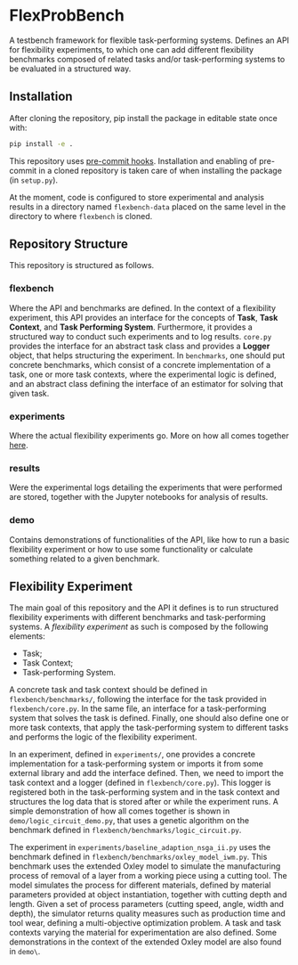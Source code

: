 # FlexProbBench

A testbench framework for flexible task-performing systems. Defines an API for flexibility experiments, to which one can add different flexibility benchmarks composed of related tasks and/or task-performing systems to be evaluated in a structured way.

## Installation

After cloning the repository, pip install the package in editable state once with:

```bash
pip install -e .
```

This repository uses [pre-commit hooks](https://pre-commit.com/). Installation and enabling of pre-commit in a cloned repository is taken care of when installing the package (in `setup.py`).

At the moment, code is configured to store experimental and analysis results in a directory named `flexbench-data` placed on the same level in the directory to where `flexbench` is cloned. 

## Repository Structure

This repository is structured as follows.

### flexbench

Where the API and benchmarks are defined. In the context of a flexibility experiment, this API provides an interface for the concepts of **Task**, **Task Context**, and **Task Performing System**. Furthermore, it provides a structured way to conduct such experiments and to log results. `core.py` provides the interface for an abstract task class and provides a **Logger** object, that helps structuring the experiment. In `benchmarks`, one should put concrete benchmarks, which consist of a concrete implementation of a task, one or more task contexts, where the experimental logic is defined, and an abstract class defining the interface of an estimator for solving that given task.

### experiments

Where the actual flexibility experiments go. More on how all comes together [here](#flexibility-experiment).

### results

Were the experimental logs detailing the experiments that were performed are stored, together with the Jupyter notebooks for analysis of results.

### demo

Contains demonstrations of functionalities of the API, like how to run a basic flexibility experiment or how to use some functionality or calculate something related to a given benchmark.

## Flexibility Experiment

The main goal of this repository and the API it defines is to run structured flexibility experiments with different benchmarks and task-performing systems. A _flexibility experiment_ as such is composed by the following elements:

* Task;
* Task Context;
* Task-performing System.

A concrete task and task context should be defined in `flexbench/benchmarks/`, following the interface for the task provided in `flexbench/core.py`. In the same file, an interface for a task-performing system that solves the task is defined. Finally, one should also define one or more task contexts, that apply the task-performing system to different tasks and performs the logic of the flexibility experiment.

In an experiment, defined in `experiments/`, one provides a concrete implementation for a task-performing system or imports it from some external library and add the interface defined. Then, we need to import the task context and a logger (defined in `flexbench/core.py`). This logger is registered both in the task-performing system and in the task context and structures the log data that is stored after or while the experiment runs. A simple demonstration of how all comes together is shown in `demo/logic_circuit_demo.py`, that uses a genetic algorithm on the benchmark defined in `flexbench/benchmarks/logic_circuit.py`.

The experiment in `experiments/baseline_adaption_nsga_ii.py` uses the benchmark defined in `flexbench/benchmarks/oxley_model_iwm.py`. This benchmark uses the extended Oxley model to simulate the manufacturing process of removal of a layer from a working piece using a cutting tool. The model simulates the process for different materials, defined by material parameters provided at object instantiation, together with cutting depth and length. Given a set of process parameters (cutting speed, angle, width and depth), the simulator returns quality measures such as production time and tool wear, defining a multi-objective optimization problem. A task and task contexts varying the material for experimentation are also defined. Some demonstrations in the context of the extended Oxley model are also found in `demo\`.
